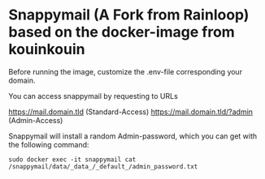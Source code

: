 # Snappymail (A Fork from Rainloop) based on the docker-image from kouinkouin

Before running the image, customize the .env-file corresponding your domain.

You can access snappymail by requesting to URLs

https://mail.domain.tld (Standard-Access)
https://mail.domain.tld/?admin (Admin-Access)

Snappymail will install a random Admin-password, which you can get with the following command:

```
sudo docker exec -it snappymail cat /snappymail/data/_data_/_default_/admin_password.txt

```
